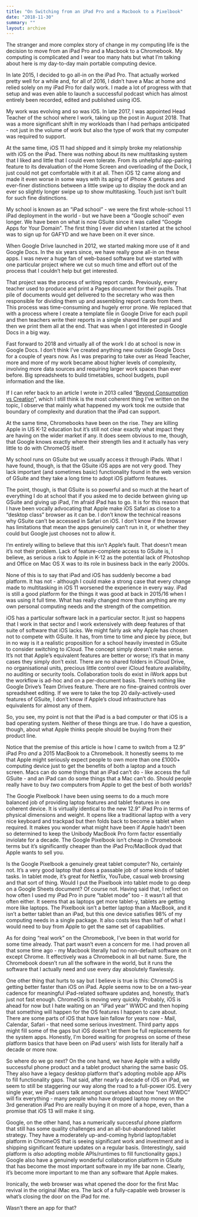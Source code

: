 ```yaml
---
title: "On Switching from an iPad Pro and a Macbook to a Pixelbook"
date: "2018-11-30"
summary: ""
layout: archive
---
```


The stranger and more complex story of change in my computing life is the decision to move from an iPad Pro and a Macbook to a Chromebook. My computing is complicated and I wear too many hats but what I’m talking about here is my day-to-day main portable computing device.

In late 2015, I decided to go all-in on the iPad Pro. That actually worked pretty well for a while and, for all of 2016, I didn’t have a Mac at home and relied solely on my iPad Pro for daily work. I made a lot of progress with that setup and was even able to launch a successful podcast which has almost entirely been recorded, edited and published using iOS.

My work was evolving and so was iOS. In late 2017, I was appointed Head Teacher of the school where I work, taking up the post in August 2018. That was a more significant shift in my workloads than I had perhaps anticipated - not just in the volume of work but also the type of work that my computer was required to support.

At the same time, iOS 11 had shipped and it simply broke my relationship with iOS on the iPad. There was nothing about its new multitasking system that I liked and little that I could even tolerate. From its unhelpful app-pairing feature to its devaluation of the Home Screen and overloading of the Dock, I just could not get comfortable with it at all. Then iOS 12 came along and made it even worse in some ways with its aping of iPhone X gestures and ever-finer distinctions between a little swipe up to display the dock and an ever so slightly longer swipe up to show multitasking. Touch just isn’t built for such fine distinctions.

My school is known as an “iPad school” - we were the first whole-school 1:1 iPad deployment in the world - but we have been a “Google school” even longer. We have been on what is now GSuite since it was called “Google Apps for Your Domain”. The first thing I ever did when I started at the school was to sign up for GAFYD and we have been on it ever since.

When Google Drive launched in 2012, we started making more use of it and Google Docs. In the six years since, we have really gone all-in on these apps. I was never a huge fan of web-based software but we started with one particular project where we cut so much time and effort out of the process that I couldn’t help but get interested.

That project was the process of writing report cards. Previously, every teacher used to produce and print a Pages document for their pupils. That pile of documents would get delivered to the secretary who was then responsible for dividing them up and assembling report cards from them. This process was time-consuming and hugely error prone. We replaced that with a process where I create a template file in Google Drive for each pupil and then teachers write their reports in a single shared file per pupil and then we print them all at the end. That was when I got interested in Google Docs in a big way.

Fast forward to 2018 and virtually all of the work I do at school is now in Google Docs. I don’t think I’ve created anything new outside Google Docs for a couple of years now. As I was preparing to take over as Head Teacher, more and more of my work became about higher levels of complexity, involving more data sources and requiring larger work spaces than ever before. Big spreadsheets to build timetables, school budgets, pupil information and the like.

If I can refer back to an article I wrote in 2013 called “[Beyond Consumption vs Creation](http://www.speirs.org/blog/2013/3/4/beyond-consumption-vs-creation.html)”, which I still think is the most coherent thing I’ve written on the topic, I observe that mainly what happened my work took me outside that boundary of complexity and duration that the iPad can support.

At the same time, Chromebooks have been on the rise. They are killing Apple in US K-12 education but it’s still not clear exactly what impact they are having on the wider market if any. It does seem obvious to me, though, that Google knows exactly where their strength lies and it actually has very little to do with ChromeOS itself.

My school runs on GSuite but we usually access it through iPads. What I have found, though, is that the GSuite iOS apps are not very good. They lack important (and sometimes basic) functionality found in the web version of GSuite and they take a long time to adopt iOS platform features.

The point, though, is that GSuite is so powerful and so much at the heart of everything I do at school that if you asked me to decide between giving up GSuite and giving up iPad, I’m afraid iPad has to go. It is for this reason that I have been vocally advocating that Apple make iOS Safari as close to a “desktop class” browser as it can be. I don’t know the technical reasons why GSuite can’t be accessed in Safari on iOS. I don’t know if the browser has limitations that mean the apps genuinely can’t run in it, or whether they could but Google just chooses not to allow it.

I’m entirely willing to believe that this isn’t Apple’s fault. That doesn’t mean it’s not their problem. Lack of feature-complete access to GSuite is, I believe, as serious a risk to Apple in K-12 as the potential lack of Photoshop and Office on Mac OS X was to its role in business back in the early 2000s.

None of this is to say that iPad and iOS has suddenly become a bad platform. It has not - although I could make a strong case that every change made to multitasking in iOS 11 worsened the experience in every way. iPad is still a good platform for the things it was good at back in 2015/16 when I was using it full time. What has really changed more than anything are my own personal computing needs and the strength of the competition.

iOS has a particular software lack in a particular sector. It just so happens that I work in that sector and I work extensively with deep features of that suite of software that iOS lacks. We might fairly ask why Apple has chosen not to compete with GSuite. It has, from time to time and piece by piece, but in no way is it a realistic proposition for a school heavily invested in GSuite to consider switching to iCloud. The concept simply doesn’t make sense. It’s not that Apple’s equivalent features are better or worse; it’s that in many cases they simply don’t exist. There are no shared folders in iCloud Drive, no organisational units, precious little control over iCloud feature availability, no auditing or security tools. Collaboration tools do exist in iWork apps but the workflow is ad-hoc and on a per-document basis. There’s nothing like Google Drive’s Team Drives feature. There are no fine-grained controls over spreadsheet editing. If we were to take the top 20 daily-actively-used features of GSuite, I don’t know if Apple’s cloud infrastructure has equivalents for almost any of them.

So, you see, my point is not that the iPad is a bad computer or that iOS is a bad operating system. Neither of these things are true. I do have a question, though, about what Apple thinks people should be buying from their product line.

Notice that the premise of this article is how I came to switch from a 12.9” iPad Pro _and_ a 2015 MacBook to a Chromebook. It honestly seems to me that Apple might seriously expect people to own more than one £1000+ computing device just to get the benefits of both a laptop and a touch screen. Macs can do some things that an iPad can’t do - like access the full GSuite - and an iPad can do some things that a Mac can’t do. Should people really have to buy _two_ computers from Apple to get the best of both worlds?

The Google Pixelbook I have been using seems to do a much more balanced job of providing laptop features and tablet features in one coherent device. It is virtually identical to the new 12.9” iPad Pro in terms of physical dimensions and weight. It opens like a traditional laptop with a very nice keyboard and trackpad but then folds back to become a tablet when required. It makes you wonder what might have been if Apple hadn’t been so determined to keep the Unibody MacBook Pro form factor essentially inviolate for a decade. The Google Pixelbook isn’t cheap in Chromebook terms but it’s significantly cheaper than the iPad Pro/MacBook dyad that Apple wants to sell you.

Is the Google Pixelbook a genuinely great tablet computer? No, certainly not. It’s a very good laptop that does a passable job of some kinds of tablet tasks. In tablet mode, it’s great for Netflix, YouTube, casual web browsing and that sort of thing. Would I put the Pixelbook into tablet mode to go deep on a Google Sheets document? Of course not. Having said that, I reflect on how often I used my iPad Pro in pure “tablet mode” too - it wasn’t all that often either. It seems that as laptops get more tablet-y, tablets are getting more like laptops. The Pixelbook isn’t a better laptop than a MacBook, and it isn’t a better tablet than an iPad, but this one device satisfies 98% of my computing needs in a single package. It also costs less than half of what I would need to buy from Apple to get the same set of capabilities.

As for doing “real work” on the Chromebook, I’ve been in that world for some time already. That part wasn’t even a concern for me. I had proven all that some time ago - my Macbook literally had no non-default software on it except Chrome. It effectively was a Chromebook in all but name. Sure, the Chromebook doesn’t run all the software in the world, but it runs the software that I actually need and use every day absolutely flawlessly.

One other thing that hurts to say but I believe is true is this: ChromeOS is getting better faster than iOS on iPad. Apple seems now to be on a two-year cadence for meaningful iPad-related software updates and, honestly, that’s just not fast enough. ChromeOS is moving very quickly. Probably, iOS is ahead for now but I hate waiting on an “iPad year” WWDC and then hoping that something will happen for the OS features I happen to care about. There are some parts of iOS that have lain fallow for years now - Mail, Calendar, Safari - that need some serious investment. Third party apps might fill some of the gaps but iOS doesn’t let them be full replacements for the system apps. Honestly, I'm bored waiting for progress on some of these platform basics that have been on iPad users' wish lists for literally half a decade or more now.

So where do we go next? On the one hand, we have Apple with a wildly successful phone product and a tablet product sharing the same basic OS. They also have a legacy desktop platform that's adopting mobile app APIs to fill functionality gaps. That said, after nearly a decade of iOS on iPad, we seem to still be staggering our way along the road to a full-power iOS. Every single year, we iPad users talk amongst ourselves about how “next WWDC” will fix everything - many people who have dropped laptop money on the 3rd generation iPad Pro are really buying it on more of a hope, even, than a promise that iOS 13 will make it sing.

Google, on the other hand, has a numerically successful phone platform that still has some quality challenges and an all-but-abandoned tablet strategy. They have a moderately up-and-coming hybrid laptop/tablet platform in ChromeOS that is seeing significant work and investment and is shipping significant feature updates on a regular basis. (Interestingly, said platform is _also_ adopting mobile APIs/runtimes to fill functionality gaps.) Google also have a genuinely wonderful collaboration platform in GSuite that has become the most important software in my life bar none. Clearly, it’s become more important to me than any software that Apple makes.

Ironically, the web browser was what opened the door for the first Mac revival in the original iMac era. The lack of a fully-capable web browser is what’s closing the door on the iPad for me.

Wasn’t there an app for that?
